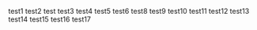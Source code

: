 test1
test2
test
test3
test4
test5
test6
test8
test9
test10
test11
test12
test13
test14
test15
test16
test17
